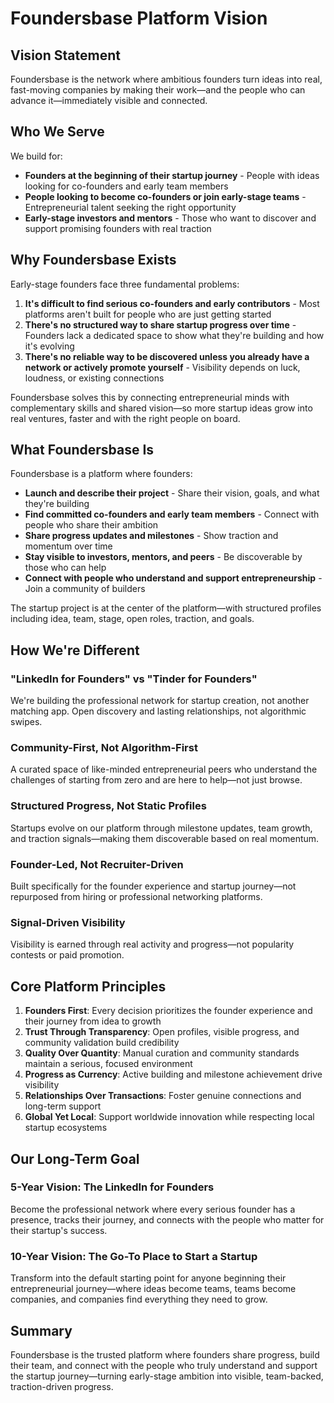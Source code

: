 # Foundersbase Platform Vision

## Vision Statement
Foundersbase is the network where ambitious founders turn ideas into real, fast-moving companies by making their work—and the people who can advance it—immediately visible and connected.

## Who We Serve
We build for:
- **Founders at the beginning of their startup journey** - People with ideas looking for co-founders and early team members
- **People looking to become co-founders or join early-stage teams** - Entrepreneurial talent seeking the right opportunity
- **Early-stage investors and mentors** - Those who want to discover and support promising founders with real traction

## Why Foundersbase Exists
Early-stage founders face three fundamental problems:

1. **It's difficult to find serious co-founders and early contributors** - Most platforms aren't built for people who are just getting started
2. **There's no structured way to share startup progress over time** - Founders lack a dedicated space to show what they're building and how it's evolving  
3. **There's no reliable way to be discovered unless you already have a network or actively promote yourself** - Visibility depends on luck, loudness, or existing connections

Foundersbase solves this by connecting entrepreneurial minds with complementary skills and shared vision—so more startup ideas grow into real ventures, faster and with the right people on board.

## What Foundersbase Is
Foundersbase is a platform where founders:
- **Launch and describe their project** - Share their vision, goals, and what they're building
- **Find committed co-founders and early team members** - Connect with people who share their ambition
- **Share progress updates and milestones** - Show traction and momentum over time
- **Stay visible to investors, mentors, and peers** - Be discoverable by those who can help
- **Connect with people who understand and support entrepreneurship** - Join a community of builders

The startup project is at the center of the platform—with structured profiles including idea, team, stage, open roles, traction, and goals.

## How We're Different

### "LinkedIn for Founders" vs "Tinder for Founders"
We're building the professional network for startup creation, not another matching app. Open discovery and lasting relationships, not algorithmic swipes.

### Community-First, Not Algorithm-First  
A curated space of like-minded entrepreneurial peers who understand the challenges of starting from zero and are here to help—not just browse.

### Structured Progress, Not Static Profiles
Startups evolve on our platform through milestone updates, team growth, and traction signals—making them discoverable based on real momentum.

### Founder-Led, Not Recruiter-Driven
Built specifically for the founder experience and startup journey—not repurposed from hiring or professional networking platforms.

### Signal-Driven Visibility
Visibility is earned through real activity and progress—not popularity contests or paid promotion.

## Core Platform Principles

1. **Founders First**: Every decision prioritizes the founder experience and their journey from idea to growth
2. **Trust Through Transparency**: Open profiles, visible progress, and community validation build credibility
3. **Quality Over Quantity**: Manual curation and community standards maintain a serious, focused environment
4. **Progress as Currency**: Active building and milestone achievement drive visibility
5. **Relationships Over Transactions**: Foster genuine connections and long-term support
6. **Global Yet Local**: Support worldwide innovation while respecting local startup ecosystems

## Our Long-Term Goal

### 5-Year Vision: The LinkedIn for Founders
Become the professional network where every serious founder has a presence, tracks their journey, and connects with the people who matter for their startup's success.

### 10-Year Vision: The Go-To Place to Start a Startup
Transform into the default starting point for anyone beginning their entrepreneurial journey—where ideas become teams, teams become companies, and companies find everything they need to grow.

## Summary
Foundersbase is the trusted platform where founders share progress, build their team, and connect with the people who truly understand and support the startup journey—turning early-stage ambition into visible, team-backed, traction-driven progress.